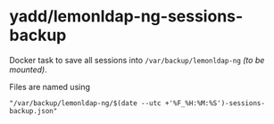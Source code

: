 # yadd/lemonldap-ng-sessions-backup

Docker task to save all sessions into `/var/backup/lemonldap-ng`
_(to be mounted)_.

Files are named using
```shell
"/var/backup/lemonldap-ng/$(date --utc +'%F_%H:%M:%S')-sessions-backup.json"
```
